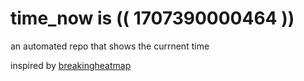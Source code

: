 # time_now is (( 1707390000464 ))

an automated repo that shows the currnent time

inspired by [breakingheatmap](https://github.com/breakingheatmap/breakingheatmap)